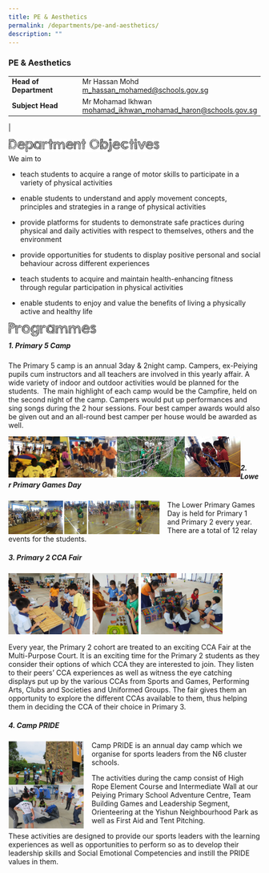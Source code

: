 ```yaml
---
title: PE & Aesthetics
permalink: /departments/pe-and-aesthetics/
description: ""
---
```

### **PE & Aesthetics**

|  |  |
|---|---|
| **Head of Department** | Mr Hassan Mohd<br>[m_hassan_mohamed@schools.gov.sg](mailto:m_hassan_mohamed@schools.gov.sg) |
| **Subject Head** | Mr Mohamad Ikhwan<br>[mohamad_ikhwan_mohamad_haron@schools.gov.sg](mailto:mohamad_ikhwan_mohamad_haron@schools.gov.sg) |
|

<img align="left" style="width:60%" src="/images/department%20objectives.jpg">

<br>

We aim to  

*   teach students to acquire a range of motor skills to participate in a variety of physical activities  
  
*   enable students to understand and apply movement concepts, principles and strategies in a range of physical activities  
 
*   provide platforms for students to demonstrate safe practices during physical and daily activities with respect to themselves, others and the environment  
 
*   provide opportunities for students to display positive personal and social behaviour across different experiences  

*   teach students to acquire and maintain health-enhancing fitness through regular participation in physical activities  

*   enable students to enjoy and value the benefits of living a physically active and healthy life

<img align="left" style="width:35%" src="/images/programmes.png">

<br>

##### **1. Primary 5 Camp**

The Primary 5 camp is an annual 3day & 2night camp. Campers, ex-Peiying pupils cum instructors and all teachers are involved in this yearly affair. A wide variety of indoor and outdoor activities would be planned for the students.  The main highlight of each camp would be the Campfire, held on the second night of the camp. Campers would put up performances and sing songs during the 2 hour sessions. Four best camper awards would also be given out and an all-round best camper per house would be awarded as well.

<img src="/images/pe1.jpg" style="width:43%" align=left>
<img src="/images/pe2.jpg" style="width:49%" align=left>

<br><br>

##### **2. Lower Primary Games Day**
<img src="/images/pe3.jpg" style="width:60%;margin-right:15px;" align = "left">
The Lower Primary Games Day is held for Primary 1 and Primary 2 every year. There are a total of 12 relay events for the students.

##### **3. Primary 2 CCA Fair**

<img src="/images/pe4.jpg" style="width:85%">

Every year, the Primary 2 cohort are treated to an exciting CCA Fair at the Multi-Purpose Court. It is an exciting time for the Primary 2 students as they consider their options of which CCA they are interested to join. They listen to their peers’ CCA experiences as well as witness the eye catching displays put up by the various CCAs from Sports and Games, Performing Arts, Clubs and Societies and Uniformed Groups. The fair gives them an opportunity to explore the different CCAs available to them, thus helping them in deciding the CCA of their choice in Primary 3.

##### **4. Camp PRIDE**
<img src="/images/pe5.jpg" style="width:30%;margin-right:15px;" align = "left">
Camp PRIDE is an annual day camp which we organise for sports leaders from the N6 cluster schools. 

The activities during the camp consist of High Rope Element Course and Intermediate Wall at our Peiying Primary School Adventure Centre, Team Building Games and Leadership Segment, Orienteering at the Yishun Neighbourhood Park as well as First Aid and Tent Pitching. 

These activities are designed to provide our sports leaders with the learning experiences as well as opportunities to perform so as to develop their leadership skills and Social Emotional Competencies and instill the PRIDE values in them.